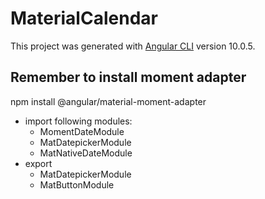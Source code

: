 # MaterialCalendar

This project was generated with [Angular CLI](https://github.com/angular/angular-cli) version 10.0.5.

## Remember to install moment adapter
npm install @angular/material-moment-adapter  
- import following modules:  
    - MomentDateModule
    - MatDatepickerModule  
    - MatNativeDateModule
- export
    -  MatDatepickerModule
    - MatButtonModule
